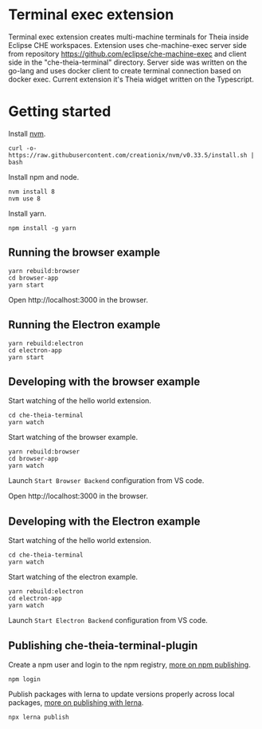 # Terminal exec extension

Terminal exec extension creates multi-machine terminals for Theia inside Eclipse CHE workspaces. Extension uses che-machine-exec server
side from repository https://github.com/eclipse/che-machine-exec and client side in the "che-theia-terminal" directory. Server side was written on
the go-lang and uses docker client to create terminal connection based on docker exec. Current extension it's Theia widget written on the Typescript.

# Getting started

Install [nvm](https://github.com/creationix/nvm#install-script).

    curl -o- https://raw.githubusercontent.com/creationix/nvm/v0.33.5/install.sh | bash

Install npm and node.

    nvm install 8
    nvm use 8

Install yarn.

    npm install -g yarn

## Running the browser example

    yarn rebuild:browser
    cd browser-app
    yarn start

Open http://localhost:3000 in the browser.

## Running the Electron example

    yarn rebuild:electron
    cd electron-app
    yarn start

## Developing with the browser example

Start watching of the hello world extension.

    cd che-theia-terminal
    yarn watch

Start watching of the browser example.

    yarn rebuild:browser
    cd browser-app
    yarn watch

Launch `Start Browser Backend` configuration from VS code.

Open http://localhost:3000 in the browser.

## Developing with the Electron example

Start watching of the hello world extension.

    cd che-theia-terminal
    yarn watch

Start watching of the electron example.

    yarn rebuild:electron
    cd electron-app
    yarn watch

Launch `Start Electron Backend` configuration from VS code.

## Publishing che-theia-terminal-plugin

Create a npm user and login to the npm registry, [more on npm publishing](https://docs.npmjs.com/getting-started/publishing-npm-packages).

    npm login

Publish packages with lerna to update versions properly across local packages, [more on publishing with lerna](https://github.com/lerna/lerna#publish).

    npx lerna publish
